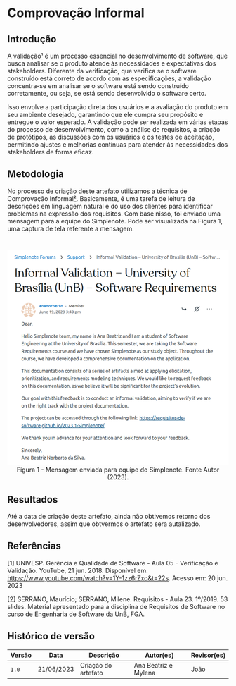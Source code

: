 # Comprovação Informal

## Introdução

A validação[¹](#referencias) é um processo essencial no desenvolvimento de software, que busca analisar se o
produto atende às necessidades e expectativas dos stakeholders. Diferente da verificação, que
verifica se o software construído está correto de acordo com as especificações, a validação
concentra-se em analisar se o software está sendo construído corretamente, ou seja, se está
sendo desenvolvido o software certo.

Isso envolve a participação direta dos usuários e a
avaliação do produto em seu ambiente desejado, garantindo que ele cumpra seu propósito e
entregue o valor esperado. A validação pode ser realizada em várias etapas do processo de
desenvolvimento, como a análise de requisitos, a criação de protótipos, as discussões com os
usuários e os testes de aceitação, permitindo ajustes e melhorias contínuas para atender às
necessidades dos stakeholders de forma eficaz.

## Metodologia

No processo de criação deste artefato utilizamos a técnica de Comprovação Informal[²](#referencias).
Basicamente, é uma tarefa de leitura de descrições em linguagem natural e do uso dos clientes
para identificar problemas na expressão dos requisitos. Com base nisso, foi enviado uma mensagem
para a equipe do Simplenote. Pode ser visualizada na Figura 1, uma captura de tela referente a mensagem.

#

<center>

<div align="center">
 
<img src="../../../img/informal_validation.png">
<figcaption>Figura 1 - Mensagem enviada para equipe do Simplenote. Fonte Autor (2023). </figcaption>
 
</div>

</center>

## Resultados

Até a data de criação deste artefato, ainda não obtivemos retorno dos desenvolvedores, assim que obtvermos o artefato sera autalizado.

## Referências

[1] UNIVESP. Gerência e Qualidade de Software - Aula 05 - Verificação e Validação. YouTube, 21 jun. 2018. Disponível em: <https://www.youtube.com/watch?v=1Y-1zz6rZxo&t=22s>. Acesso em: 20 jun. 2023

[2] SERRANO, Maurício; SERRANO, Milene. Requisitos - Aula 23. 1º/2019. 53 slides. Material apresentado para a disciplina de Requisitos de Software no curso de Engenharia de Software da UnB, FGA.

## Histórico de versão

| Versão | Data       | Descrição           | Autor(es)            | Revisor(es) |
| ------ | ---------- | ------------------- | -------------------- | ----------- |
| `1.0`  | 21/06/2023 | Criação do artefato | Ana Beatriz e Mylena | João        |
